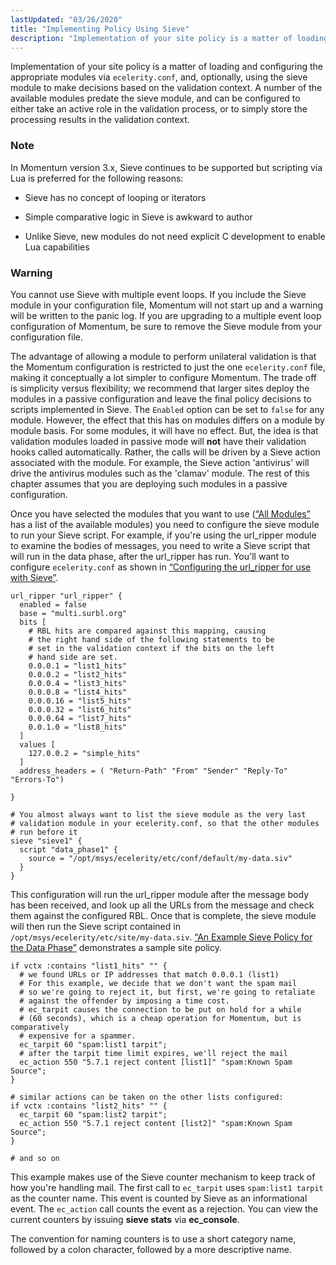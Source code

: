 ```yaml
---
lastUpdated: "03/26/2020"
title: "Implementing Policy Using Sieve"
description: "Implementation of your site policy is a matter of loading and configuring the appropriate modules via ecelerity conf and optionally using the sieve module to make decisions based on the validation context A number of the available modules predate the sieve module and can be configured to either take an..."
---
```


Implementation of your site policy is a matter of loading and configuring the appropriate modules via `ecelerity.conf`, and, optionally, using the sieve module to make decisions based on the validation context. A number of the available modules predate the sieve module, and can be configured to either take an active role in the validation process, or to simply store the processing results in the validation context.

### Note

In Momentum version 3.x, Sieve continues to be supported but scripting via Lua is preferred for the following reasons:

*   Sieve has no concept of looping or iterators

*   Simple comparative logic in Sieve is awkward to author

*   Unlike Sieve, new modules do not need explicit C development to enable Lua capabilities

### Warning

You cannot use Sieve with multiple event loops. If you include the Sieve module in your configuration file, Momentum will not start up and a warning will be written to the panic log. If you are upgrading to a multiple event loop configuration of Momentum, be sure to remove the Sieve module from your configuration file.

The advantage of allowing a module to perform unilateral validation is that the Momentum configuration is restricted to just the one `ecelerity.conf` file, making it conceptually a lot simpler to configure Momentum. The trade off is simplicity versus flexibility; we recommend that larger sites deploy the modules in a passive configuration and leave the final policy decisions to scripts implemented in Sieve. The `Enabled` option can be set to `false` for any module. However, the effect that this has on modules differs on a module by module basis. For some modules, it will have no effect. But, the idea is that validation modules loaded in passive mode will **not** have their validation hooks called automatically. Rather, the calls will be driven by a Sieve action associated with the module. For example, the Sieve action 'antivirus' will drive the antivirus modules such as the 'clamav' module. The rest of this chapter assumes that you are deploying such modules in a passive configuration.

Once you have selected the modules that you want to use ([“All Modules”](/momentum/3/3-reference/modules-summary#modules.summary.all.modules) has a list of the available modules) you need to configure the sieve module to run your Sieve script. For example, if you're using the url_ripper module to examine the bodies of messages, you need to write a Sieve script that will run in the data phase, after the url_ripper has run. You'll want to configure `ecelerity.conf` as shown in [“Configuring the url_ripper for use with Sieve”](/momentum/3/3-reference/policy-implementing#policy.configure.sieve).

<a name="policy.configure.sieve"></a> 


```
url_ripper "url_ripper" {
  enabled = false
  base = "multi.surbl.org"
  bits [
    # RBL hits are compared against this mapping, causing
    # the right hand side of the following statements to be
    # set in the validation context if the bits on the left
    # hand side are set.
    0.0.0.1 = "list1_hits"
    0.0.0.2 = "list2_hits"
    0.0.0.4 = "list3_hits"
    0.0.0.8 = "list4_hits"
    0.0.0.16 = "list5_hits"
    0.0.0.32 = "list6_hits"
    0.0.0.64 = "list7_hits"
    0.0.1.0 = "list8_hits"
  ]
  values [
    127.0.0.2 = "simple_hits"
  ]
  address_headers = ( "Return-Path" "From" "Sender" "Reply-To" "Errors-To")

}

# You almost always want to list the sieve module as the very last
# validation module in your ecelerity.conf, so that the other modules
# run before it
sieve "sieve1" {
  script "data_phase1" {
    source = "/opt/msys/ecelerity/etc/conf/default/my-data.siv"
  }
}
```

This configuration will run the url_ripper module after the message body has been received, and look up all the URLs from the message and check them against the configured RBL. Once that is complete, the sieve module will then run the Sieve script contained in `/opt/msys/ecelerity/etc/site/my-data.siv`. [“An Example Sieve Policy for the Data Phase”](/momentum/3/3-reference/policy-implementing#policy.example.sieve.data.script) demonstrates a sample site policy.

<a name="policy.example.sieve.data.script"></a> 


```
if vctx :contains "list1_hits" "" {
  # we found URLs or IP addresses that match 0.0.0.1 (list1)
  # For this example, we decide that we don't want the spam mail
  # so we're going to reject it, but first, we're going to retaliate
  # against the offender by imposing a time cost.
  # ec_tarpit causes the connection to be put on hold for a while
  # (60 seconds), which is a cheap operation for Momentum, but is comparatively
  # expensive for a spammer.
  ec_tarpit 60 "spam:list1 tarpit";
  # after the tarpit time limit expires, we'll reject the mail
  ec_action 550 "5.7.1 reject content [list1]" "spam:Known Spam Source";
}

# similar actions can be taken on the other lists configured:
if vctx :contains "list2_hits" "" {
  ec_tarpit 60 "spam:list2 tarpit";
  ec_action 550 "5.7.1 reject content [list2]" "spam:Known Spam Source";
}

# and so on
```

This example makes use of the Sieve counter mechanism to keep track of how you're handling mail. The first call to `ec_tarpit` uses `spam:list1 tarpit` as the counter name. This event is counted by Sieve as an informational event. The `ec_action` call counts the event as a rejection. You can view the current counters by issuing **sieve stats**       via **ec_console**.

The convention for naming counters is to use a short category name, followed by a colon character, followed by a more descriptive name.
